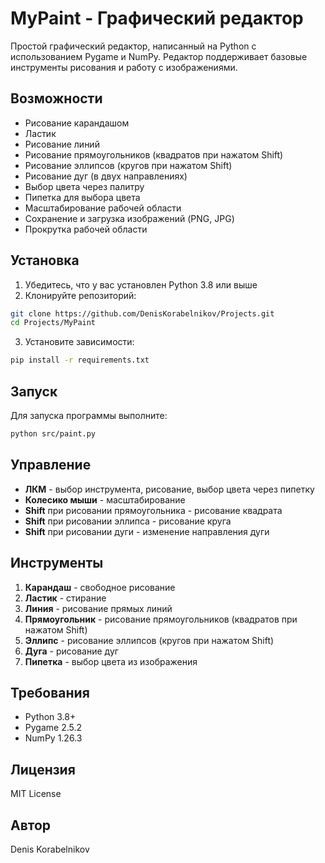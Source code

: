 # MyPaint - Графический редактор

Простой графический редактор, написанный на Python с использованием Pygame и NumPy. Редактор поддерживает базовые инструменты рисования и работу с изображениями.

## Возможности

- Рисование карандашом
- Ластик
- Рисование линий
- Рисование прямоугольников (квадратов при нажатом Shift)
- Рисование эллипсов (кругов при нажатом Shift)
- Рисование дуг (в двух направлениях)
- Выбор цвета через палитру
- Пипетка для выбора цвета
- Масштабирование рабочей области
- Сохранение и загрузка изображений (PNG, JPG)
- Прокрутка рабочей области

## Установка

1. Убедитесь, что у вас установлен Python 3.8 или выше
2. Клонируйте репозиторий:
```bash
git clone https://github.com/DenisKorabelnikov/Projects.git
cd Projects/MyPaint
```
3. Установите зависимости:
```bash
pip install -r requirements.txt
```

## Запуск

Для запуска программы выполните:
```bash
python src/paint.py
```

## Управление

- **ЛКМ** - выбор инструмента, рисование, выбор цвета через пипетку
- **Колесико мыши** - масштабирование
- **Shift** при рисовании прямоугольника - рисование квадрата
- **Shift** при рисовании эллипса - рисование круга
- **Shift** при рисовании дуги - изменение направления дуги

## Инструменты

1. **Карандаш** - свободное рисование
2. **Ластик** - стирание
3. **Линия** - рисование прямых линий
4. **Прямоугольник** - рисование прямоугольников (квадратов при нажатом Shift)
5. **Эллипс** - рисование эллипсов (кругов при нажатом Shift)
6. **Дуга** - рисование дуг
7. **Пипетка** - выбор цвета из изображения

## Требования

- Python 3.8+
- Pygame 2.5.2
- NumPy 1.26.3

## Лицензия

MIT License

## Автор

Denis Korabelnikov